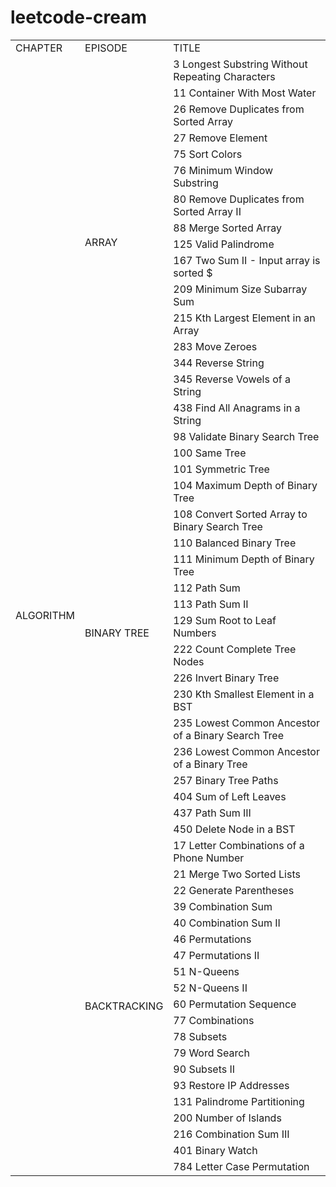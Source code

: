 # leetcode-cream


<table>
	<tr>
	    <td>CHAPTER</td>
	    <td>EPISODE</td>
	    <td>TITLE</td>  
	</tr>
	<tr>
	    	<td rowspan="55">ALGORITHM</td>
	    	<td rowspan="16">ARRAY</td>
	    	<td>3   Longest Substring Without Repeating Characters  </td>
	</tr>
	<tr><td>11   Container With Most Water </td></tr>
	<tr><td>26   Remove Duplicates from Sorted Array</td></tr>
	<tr><td>27   Remove Element</td></tr>
	<tr><td>75   Sort Colors</td></tr>
	<tr><td>76   Minimum Window Substring</td></tr>
	<tr><td>80   Remove Duplicates from Sorted Array II</td></tr>
	<tr><td>88   Merge Sorted Array</td></tr>
	<tr><td>125   Valid Palindrome</td></tr>
	<tr><td>167   Two Sum II - Input array is sorted $</td></tr>
	<tr><td>209   Minimum Size Subarray Sum</td></tr>
	<tr><td>215   Kth Largest Element in an Array</td></tr>
	<tr><td>283   Move Zeroes</td></tr>
	<tr><td>344   Reverse String</td></tr>
	<tr><td>345   Reverse Vowels of a String</td></tr>
	<tr><td>438   Find All Anagrams in a String </td></tr>
	<tr>
		<td rowspan="19">BINARY TREE</td>
		<td>98   Validate Binary Search Tree</td>
	</tr>
	<tr><td>100   Same Tree</td></tr>
	<tr><td>101   Symmetric Tree</td></tr>
	<tr><td>104   Maximum Depth of Binary Tree</td></tr>
	<tr><td>108   Convert Sorted Array to Binary Search Tree</td></tr>
	<tr><td>110   Balanced Binary Tree</td></tr>
	<tr><td>111   Minimum Depth of Binary Tree</td></tr>
	<tr><td>112   Path Sum</td></tr>
	<tr><td>113   Path Sum II</td></tr>
	<tr><td>129   Sum Root to Leaf Numbers</td></tr>
	<tr><td>222   Count Complete Tree Nodes</td></tr>
	<tr><td>226   Invert Binary Tree</td></tr>
	<tr><td>230   Kth Smallest Element in a BST</td></tr>
	<tr><td>235   Lowest Common Ancestor of a Binary Search Tree</td></tr>
	<tr><td>236   Lowest Common Ancestor of a Binary Tree</td></tr>
	<tr><td>257   Binary Tree Paths</td></tr>
	<tr><td>404   Sum of Left Leaves</td></tr>
	<tr><td>437   Path Sum III  </td></tr>
	<tr><td>450   Delete Node in a BST</td></tr>
	<tr>
		<td rowspan="20">BACKTRACKING</td>
		<td>17   Letter Combinations of a Phone Number</td>
	</tr>
	<tr><td>21   Merge Two Sorted Lists</td></tr>
	<tr><td>22   Generate Parentheses</td></tr>
	<tr><td>39   Combination Sum</td></tr>
	<tr><td>40   Combination Sum II</td></tr>
	<tr><td>46   Permutations</td></tr>
	<tr><td>47   	Permutations II</td></tr>
	<tr><td>51   N-Queens</td></tr>
	<tr><td>52   N-Queens II</td></tr>
	<tr><td>60   Permutation Sequence</td></tr>
	<tr><td>77   Combinations</td></tr>
	<tr><td>78   Subsets</td></tr>
	<tr><td>79   Word Search</td></tr>
	<tr><td>90   Subsets II</td></tr>
	<tr><td>93   Restore IP Addresses</td></tr>
	<tr><td>131   Palindrome Partitioning</td></tr>
	<tr><td>200   Number of Islands</td></tr>
	<tr><td>216   Combination Sum III</td></tr>
	<tr><td>401   Binary Watch</td></tr>
	<tr><td>784   Letter Case Permutation</td></tr>


</table>
